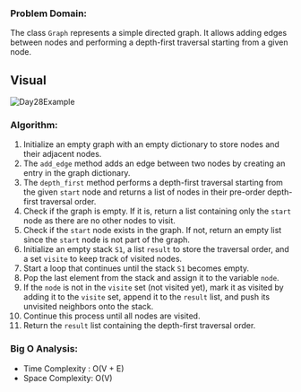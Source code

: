 ### Problem Domain:
The class `Graph` represents a simple directed graph. It allows adding edges between nodes and performing a depth-first traversal starting from a given node.
## Visual 

![Day28Example](https://github.com/mohammadalsmadi2000/data-structures-and-algorithms/assets/60603704/785f2d5e-e47f-42ac-a47b-68e5fa335e21)

### Algorithm:
1. Initialize an empty graph with an empty dictionary to store nodes and their adjacent nodes.
2. The `add_edge` method adds an edge between two nodes by creating an entry in the graph dictionary.
3. The `depth_first` method performs a depth-first traversal starting from the given `start` node and returns a list of nodes in their pre-order depth-first traversal order.
4. Check if the graph is empty. If it is, return a list containing only the `start` node as there are no other nodes to visit.
5. Check if the `start` node exists in the graph. If not, return an empty list since the `start` node is not part of the graph.
6. Initialize an empty stack `S1`, a list `result` to store the traversal order, and a set `visite` to keep track of visited nodes.
7. Start a loop that continues until the stack `S1` becomes empty.
8. Pop the last element from the stack and assign it to the variable `node`.
9. If the `node` is not in the `visite` set (not visited yet), mark it as visited by adding it to the `visite` set, append it to the `result` list, and push its unvisited neighbors onto the stack.
10. Continue this process until all nodes are visited.
11. Return the `result` list containing the depth-first traversal order.

### Big O Analysis:
- Time Complexity : O(V + E) 
- Space Complexity: O(V) 


